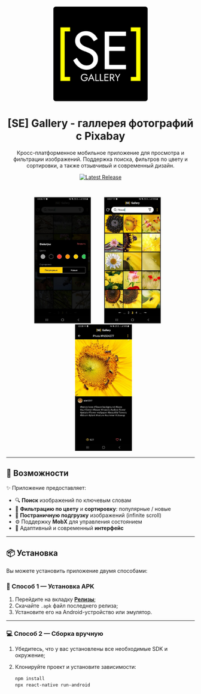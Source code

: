 <p align="center">
  <img src="GITHUB/banner.png" alt="App Banner" width="50%">
</p>

<h1 align="center">[SE] Gallery - галлерея фотографий с Pixabay</h1>

<p align="center">
  Кросс-платформенное мобильное приложение для просмотра и фильтрации изображений. Поддержка поиска, фильтров по цвету и сортировки, а также отзывчивый и современный дизайн.
</p>

<p align="center">
  <a href="https://github.com/MaisLaufen/se-gallery/releases">
    <img src="https://img.shields.io/github/v/release/MaisLaufen/se-gallery?style=for-the-badge&label=Latest%20Release" alt="Latest Release" />
  </a>
</p>

<br/>

<p align="center">
  <img src="GITHUB/screenshot1.jpg" alt="Screenshot 1" width="30%" style="margin-right: 1rem;">
  <img src="GITHUB/screenshot2.jpg" alt="Screenshot 2" width="30%" style="margin: 0 1rem;">
  <img src="GITHUB/screenshot3.jpg" alt="Screenshot 3" width="30%" style="margin-left: 1rem;">
</p>

---

## 🚀 Возможности

✨ Приложение предоставляет:

- 🔍 **Поиск** изображений по ключевым словам  
- 🎨 **Фильтрацию по цвету** и **сортировку**: популярные / новые  
- 📄 **Постраничную подгрузку** изображений (infinite scroll)  
- ⚙️ Поддержку **MobX** для управления состоянием  
- 📱 Адаптивный и современный **интерфейс**

---

## 📦 Установка

Вы можете установить приложение двумя способами:

### 📁 Способ 1 — Установка APK

1. Перейдите на вкладку [**Релизы**](https://github.com/MaisLaufen/se-gallery/releases/latest);  
2. Скачайте `.apk` файл последнего релиза;  
3. Установите его на Android-устройство или эмулятор.

---

### 💻 Способ 2 — Сборка вручную

1. Убедитесь, что у вас установлены все необходимые SDK и окружение;  
2. Клонируйте проект и установите зависимости:

   ```bash
   npm install
   npx react-native run-android
   ```
